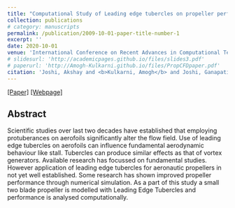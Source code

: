 ```yaml
---
title: "Computational Study of Leading edge tubercles on propeller performance"
collection: publications
# category: manuscripts
permalink: /publication/2009-10-01-paper-title-number-1
excerpt: ''
date: 2020-10-01
venue: 'International Conference on Recent Advances in Computational Techniques (IC-RACT) Proceedings'
# slidesurl: 'http://academicpages.github.io/files/slides3.pdf'
# paperurl: 'http://Amogh-Kulkarni.github.io/files/PropCFDpaper.pdf'
citation: 'Joshi, Akshay and <b>Kulkarni, Amogh</b> and Joshi, Ganapati. (June 26, 2020). &quot;Computational Study of Leading Edge Tubercles on Propeller Performance 3.&quot; <i>Proceedings of the International Conference on Recent Advances in Computational Techniques (IC-RACT) 2020</i>. 1(3).'
---
```


[[Paper]](http://Amogh-Kulkarni.github.io/files/PropCFDpaper.pdf) [[Webpage]](https://papers.ssrn.com/sol3/papers.cfm?abstract_id=3696034)

## Abstract
Scientific studies over last two decades have established that employing protuberances on aerofoils significantly alter the flow field. Use of leading edge tubercles on aerofoils can influence fundamental aerodynamic behaviour like stall. Tubercles can produce similar effects as that of vortex generators. Available research has focussed on fundamental studies. However application of leading edge tubercles for aeronautic propellers in not yet well established. Some research has shown improved propeller performance through numerical simulation. As a part of this study a small two blade propeller is modelled with Leading Edge Tubercles and performance is analysed computationally.
